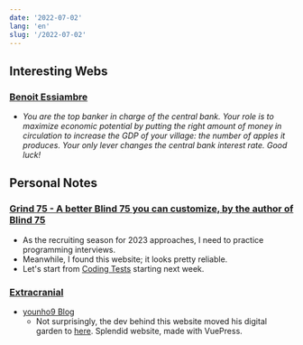 ```yaml
---
date: '2022-07-02'
lang: 'en'
slug: '/2022-07-02'
---
```


## Interesting Webs

### [Benoit Essiambre](https://benoitessiambre.com/macro.html)

- _You are the top banker in charge of the central bank. Your role is to maximize economic potential by putting the right amount of money in circulation to increase the GDP of your village: the number of apples it produces. Your only lever changes the central bank interest rate. Good luck!_

## Personal Notes

### [Grind 75 - A better Blind 75 you can customize, by the author of Blind 75](https://www.techinterviewhandbook.org/grind75)

- As the recruiting season for 2023 approaches, I need to practice programming interviews.
- Meanwhile, I found this website; it looks pretty reliable.
- Let's start from [Coding Tests](./../.././docs/pages/Coding%20Tests.md) starting next week.

### [Extracranial](./../.././docs/pages/Extracranial.md)

- [younho9 Blog](https://www.notion.so/younho9-Blog-9ed630c8603541bab20662b4854a891f)
  - Not surprisingly, the dev behind this website moved his digital garden to [here](https://notes.younho9.com/). Splendid website, made with VuePress.

<head>
  <html lang="en-US"/>
</head>
